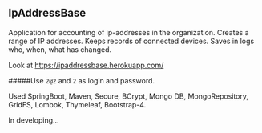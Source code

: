 ## IpAddressBase
Application for accounting of ip-addresses in the organization. Creates a range of IP addresses. Keeps records of connected devices. Saves in logs who, when, what has changed.

Look at https://ipaddressbase.herokuapp.com/

#####Use `2@2` and `2` as login and password.

Used SpringBoot, Maven, Secure, BCrypt, Mongo DB, MongoRepository, GridFS, Lombok, Thymeleaf, Bootstrap-4.

In developing...
